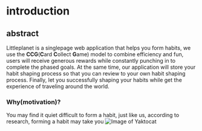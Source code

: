 # introduction
## abstract
   Littleplanet is a singlepage web application that helps you form habits, we use the **CCG**(**C**ard **C**ollect **G**ame) model to combine efficiency and fun, users will receive generous rewards while constantly punching in to complete the phased goals. At the same time, our application will store your habit shaping process so that you can review to your own habit shaping process. Finally, let you successfully shaping your habits while get the experience of traveling around the world.
   
### Why(motivation)?
   You may find it quiet difficult to form a habit, just like us, according to research, forming a habit may take you 
![Image of Yaktocat](https://octodex.github.com/images/yaktocat.png)



